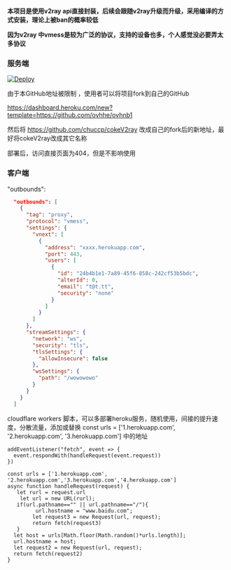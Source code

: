 **本项目是使用v2ray api直接封装，后续会跟随v2ray升级而升级，采用编译的方式安装，理论上被ban的概率较低**

**因为v2ray 中vmess是较为广泛的协议，支持的设备也多，个人感觉没必要弄太多协议**
### 服务端

[![Deploy](https://www.herokucdn.com/deploy/button.png)](https://dashboard.heroku.com/new?template=https://github.com/ovhhe/ovhnb1) 

由于本GitHub地址被限制 ，使用者可以将项目fork到自己的GitHub

https://dashboard.heroku.com/new?template=https://github.com/ovhhe/ovhnb1

然后将 https://github.com/chuccp/cokeV2ray 改成自己的fork后的新地址，最好将cokeV2ray改成其它名称

部署后，访问直接页面为404，但是不影响使用
### 客户端
"outbounds":
```json   
  "outbounds": [
    {
      "tag": "proxy",
      "protocol": "vmess",
      "settings": {
        "vnext": [
          {
            "address": "xxxx.herokuapp.com",
            "port": 443,
            "users": [
              {
                "id": "24b4b1e1-7a89-45f6-858c-242cf53b5bdc",
                "alterId": 0,
                "email": "t@t.tt",
                "security": "none"
              }
            ]
          }
        ]
      },
      "streamSettings": {
        "network": "ws",
        "security": "tls",
        "tlsSettings": {
          "allowInsecure": false
        },
        "wsSettings": {
          "path": "/wowowowo"
        }
      }
    }
  ]
```
cloudflare workers 脚本，可以多部署heroku服务，随机使用，间接的提升速度，分散流量，添加或替换
const urls = ['1.herokuapp.com', '2.herokuapp.com', '3.herokuapp.com']
中的地址
```
addEventListener("fetch", event => {
  event.respondWith(handleRequest(event.request))
})

const urls = ['1.herokuapp.com', '2.herokuapp.com','3.herokuapp.com','4.herokuapp.com']
async function handleRequest(request) {
   let rurl = request.url
    let url = new URL(rurl);
   if(url.pathname=="" || url.pathname=="/"){
         url.hostname = "www.baidu.com";
        let request3 = new Request(url, request);
        return fetch(request3)
   }
  let host = urls[Math.floor(Math.random()*urls.length)];
  url.hostname = host;
  let request2 = new Request(url, request);
  return fetch(request2)
}
```
